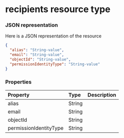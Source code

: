 # recipients resource type



### JSON representation

Here is a JSON representation of the resource

<!-- {
  "blockType": "resource",
  "optionalProperties": [

  ],
  "@odata.type": "microsoft.graph.recipients"
}-->

```json
{
  "alias": "String-value",
  "email": "String-value",
  "objectId": "String-value",
  "permissionIdentityType": "String-value"
}

```
### Properties
| Property	   | Type	|Description|
|:---------------|:--------|:----------|
|alias|String||
|email|String||
|objectId|String||
|permissionIdentityType|String||

<!-- uuid: 66cdd6f6-8c44-422a-85e9-38332da490b4
2015-10-24 21:49:48 UTC -->
<!-- {
  "type": "#page.annotation",
  "description": "recipients resource",
  "keywords": "",
  "section": "documentation",
  "tocPath": ""
}-->